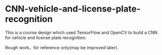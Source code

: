 # CNN-vehicle-and-license-plate-recognition

This is a course design which used TensorFlow and OpenCV to build a CNN for vehicle and license plate recognition.

Rough work，for reference only(may be improved later).
